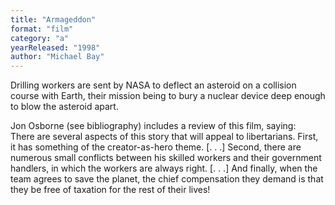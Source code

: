 ```yaml
---
title: "Armageddon"
format: "film"
category: "a"
yearReleased: "1998"
author: "Michael Bay"
---
```

Drilling workers are sent by NASA to deflect  an asteroid on a collision course with Earth, their mission being to bury a  nuclear device deep enough to blow the asteroid apart.

Jon Osborne (see bibliography) includes a review of this film, saying:
 
There are several aspects of this story that  will appeal to libertarians. First, it has something of the creator-as-hero  theme. [. . .] Second, there are numerous small conflicts between his skilled  workers and their government handlers, in which the workers are always right. [.  . .] And finally, when the team agrees to save the planet, the chief  compensation they demand is that they be free of taxation for the rest of their  lives!
